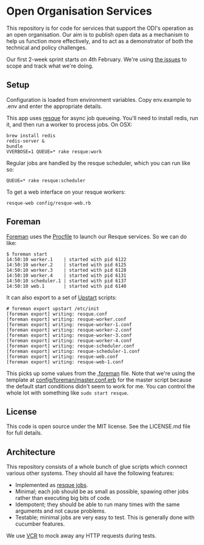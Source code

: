 # Open Organisation Services

This repository is for code for services that support the ODI's operation as an open organisation. Our aim is to publish open data as a mechanism to help us function more effectively, and to act as a demonstrator of both the technical and policy challenges.

Our first 2-week sprint starts on 4th February. We're using [the issues](https://github.com/theodi/open-orgn-services/issues) to scope and track what we're doing.

Setup
-----

Configuration is loaded from environment variables. Copy env.example to .env 
and enter the appropriate details.

This app uses [resque](https://github.com/defunkt/resque) for async job queueing. 
You'll need to install redis, run it, and then run a worker to process jobs. On OSX:

    brew install redis
    redis-server &
    bundle
    VVERBOSE=1 QUEUE=* rake resque:work

Regular jobs are handled by the resque scheduler, which you can run like so:

    QUEUE=* rake resque:scheduler

To get a web interface on your resque workers:

    resque-web config/resque-web.rb

Foreman
-------

[Foreman](http://ddollar.github.com/foreman/) uses the [Procfile](https://github.com/theodi/open-orgn-services/blob/feature-53-infrastructure/Procfile) to launch our Resque services. So we can do like:

    $ foreman start
    14:50:10 worker.1    | started with pid 6122
    14:50:10 worker.2    | started with pid 6125
    14:50:10 worker.3    | started with pid 6128
    14:50:10 worker.4    | started with pid 6131
    14:50:10 scheduler.1 | started with pid 6137
    14:50:10 web.1       | started with pid 6140

It can also export to a set of [Upstart](http://upstart.ubuntu.com/) scripts:

    # foreman export upstart /etc/init
    [foreman export] writing: resque.conf
    [foreman export] writing: resque-worker.conf
    [foreman export] writing: resque-worker-1.conf
    [foreman export] writing: resque-worker-2.conf
    [foreman export] writing: resque-worker-3.conf
    [foreman export] writing: resque-worker-4.conf
    [foreman export] writing: resque-scheduler.conf
    [foreman export] writing: resque-scheduler-1.conf
    [foreman export] writing: resque-web.conf
    [foreman export] writing: resque-web-1.conf

This picks up some values from the [.foreman](https://github.com/theodi/open-orgn-services/blob/feature-53-infrastructure/.foreman) file. Note that we're using the template at [config/foreman/master.conf.erb](https://github.com/theodi/open-orgn-services/blob/feature-53-infrastructure/config/foreman/master.conf.erb) for the master script because the default start conditions didn't seem to work for me. You can control the whole lot with something like ```sudo start resque```.

License
-------

This code is open source under the MIT license. See the LICENSE.md file for 
full details.

Architecture
------------

This repository consists of a whole bunch of glue scripts which connect various other systems. They should all have the following features:

* Implemented as [resque jobs](https://github.com/defunkt/resque#section_Jobs).
* Minimal; each job should be as small as possible, spawing other jobs rather than executing big bits of code.
* Idempotent; they should be able to run many times with the same arguments and not cause problems.
* Testable; minimal jobs are very easy to test. This is generally done with cucumber features.

We use [VCR](https://github.com/vcr/vcr) to mock away any HTTP requests during tests.
